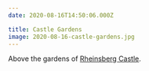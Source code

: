 ```yaml
---
date: 2020-08-16T14:50:06.000Z

title: Castle Gardens
image: 2020-08-16-castle-gardens.jpg
---
```


Above the gardens of [Rheinsberg Castle](https://en.wikipedia.org/wiki/Rheinsberg).
